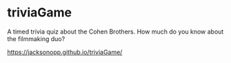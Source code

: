 # triviaGame
 A timed trivia quiz about the Cohen Brothers. How much do you know about the filmmaking duo?

https://jacksonopp.github.io/triviaGame/